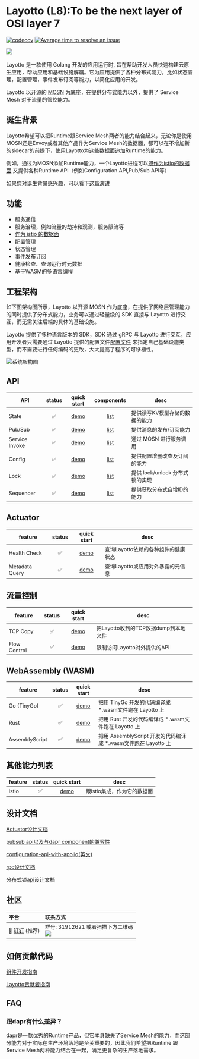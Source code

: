 # Layotto (L8):To be the next layer of OSI layer 7

[![codecov](https://codecov.io/gh/mosn/layotto/branch/main/graph/badge.svg?token=10RxwSV6Sz)](https://codecov.io/gh/mosn/layotto)
[![Average time to resolve an issue](http://isitmaintained.com/badge/resolution/mosn/layotto.svg)](http://isitmaintained.com/project/mosn/layotto "Average time to resolve an issue")

<img src="https://raw.githubusercontent.com/mosn/layotto/main/docs/img/logo/grey2-1.svg" height="120px">

Layotto 是一款使用 Golang 开发的应用运行时, 旨在帮助开发人员快速构建云原生应用，帮助应用和基础设施解耦。它为应用提供了各种分布式能力，比如状态管理，配置管理，事件发布订阅等能力，以简化应用的开发。

Layotto 以开源的 [MOSN](https://github.com/mosn/mosn) 为底座，在提供分布式能力以外，提供了 Service Mesh 对于流量的管控能力。

## 诞生背景

Layotto希望可以把Runtime跟Service Mesh两者的能力结合起来，无论你是使用MOSN还是Envoy或者其他产品作为Service Mesh的数据面，都可以在不增加新的sidecar的前提下，使用Layotto为这些数据面追加Runtime的能力。

例如，通过为MOSN添加Runtime能力，一个Layotto进程可以[既作为istio的数据面](zh/start/istio/start.md) 又提供各种Runtime API（例如Configuration API,Pub/Sub API等）

如果您对诞生背景感兴趣，可以看下[这篇演讲](https://mosn.io/layotto/#/zh/blog/mosn-subproject-layotto-opening-a-new-chapter-in-service-grid-application-runtime/index)

## 功能

- 服务通信 
- 服务治理，例如流量的劫持和观测，服务限流等
- [作为 istio 的数据面](zh/start/istio/start.md)  
- 配置管理
- 状态管理
- 事件发布订阅
- 健康检查、查询运行时元数据
- 基于WASM的多语言编程

## 工程架构

如下图架构图所示，Layotto 以开源 MOSN 作为底座，在提供了网络层管理能力的同时提供了分布式能力，业务可以通过轻量级的 SDK 直接与 Layotto 进行交互，而无需关注后端的具体的基础设施。

Layotto 提供了多种语言版本的 SDK，SDK 通过 gRPC 与 Layotto 进行交互，应用开发者只需要通过 Layotto 提供的配置文件[配置文件](https://github.com/mosn/layotto/blob/main/configs/runtime_config.json)
来指定自己基础设施类型，而不需要进行任何编码的更改，大大提高了程序的可移植性。

![系统架构图](https://raw.githubusercontent.com/mosn/layotto/main/docs/img/runtime-architecture.png)

## API

|  API            | status |                               quick start                             |                                components                                 | desc |
|  -------------  | :----: | :--------------------------------------------------------------------:|:-------------------------------------------------------------------------:|---- |
| State           | ✅     | [demo](https://mosn.io/layotto/#/en/start/state/start)                | [list](https://mosn.io/layotto/#/en/component_specs/state/common)         | 提供读写KV模型存储的数据的能力 |
| Pub/Sub         | ✅     | [demo](https://mosn.io/layotto/#/en/start/pubsub/start)               | [list](https://mosn.io/layotto/#/en/component_specs/pubsub/redis)         | 提供消息的发布/订阅能力|
| Service Invoke  | ✅     | [demo](https://mosn.io/layotto/#/en/start/rpc/helloworld)             | [list](https://mosn.io/layotto/#/en/start/rpc/helloworld)                 | 通过 MOSN 进行服务调用|
| Config          | ✅     | [demo](https://mosn.io/layotto/#/en/start/configuration/start-apollo) | [list](https://mosn.io/layotto/#/en/component_specs/configuration/apollo) | 提供配置增删改查及订阅的能力|
| Lock            | ✅     | [demo](https://mosn.io/layotto/#/en/start/lock/start)                 | [list](https://mosn.io/layotto/#/en/component_specs/lock/common)          | 提供 lock/unlock 分布式锁的实现|
| Sequencer       | ✅     | [demo](https://mosn.io/layotto/#/en/start/sequencer/start)            | [list](https://mosn.io/layotto/#/en/component_specs/sequencer/common)     | 提供获取分布式自增ID的能力 |


## Actuator

|  feature       | status |                         quick start                       |               desc               |
|  ------------- | :----: | :--------------------------------------------------------:|----------------------------------|
| Health Check   | ✅     | [demo](https://mosn.io/layotto/#/en/start/actuator/start) | 查询Layotto依赖的各种组件的健康状态  |
| Metadata Query | ✅     | [demo](https://mosn.io/layotto/#/en/start/actuator/start) | 查询Layotto或应用对外暴露的元信息    |

## 流量控制

|  feature      | status |                              quick start                              |                desc               |
|  -----------  | :----: | :--------------------------------------------------------------------:|-----------------------------------|
| TCP Copy      | ✅     | [demo](https://mosn.io/layotto/#/en/start/network_filter/tcpcopy)     | 把Layotto收到的TCP数据dump到本地文件 |
| Flow Control  | ✅     | [demo](https://mosn.io/layotto/#/en/start/stream_filter/flow_control) | 限制访问Layotto对外提供的API        |

## WebAssembly (WASM)

|  feature       | status |                       quick start                      |                               desc                         |
|  ------------- | :----: | :-----------------------------------------------------:|------------------------------------------------------------|
| Go (TinyGo)    | ✅     | [demo](https://mosn.io/layotto/#/en/start/wasm/start)  | 把用 TinyGo 开发的代码编译成 *.wasm文件跑在 Layotto 上         |
| Rust           | ✅     | [demo](https://mosn.io/layotto/#/en/start/wasm/start)  | 把用 Rust 开发的代码编译成 *.wasm文件跑在 Layotto 上           |
| AssemblyScript | ✅     | [demo](https://mosn.io/layotto/#/en/start/wasm/start)  | 把用 AssemblyScript 开发的代码编译成 *.wasm文件跑在 Layotto 上 |

## 其他能力列表
| feature | status |                       quick start                      |            desc            |
| ------- | :----: | :-----------------------------------------------------:|----------------------------|
| istio   | ✅     | [demo](https://mosn.io/layotto/#/en/start/istio/start) | 跟istio集成，作为它的数据面   |

## 设计文档

[Actuator设计文档](zh/design/actuator/actuator-design-doc.md)

[pubsub api以及与dapr component的兼容性](zh/design/pubsub/pubsub-api-and-compability-with-dapr-component.md)

[configuration-api-with-apollo(英文)](en/design/configuration/configuration-api-with-apollo.md)

[rpc设计文档](zh/design/rpc/rpc设计文档.md)

[分布式锁api设计文档](zh/design/lock/lock-api-design.md)

## 社区

| 平台  | 联系方式        |
|:----------|:------------|
| 💬 [钉钉](https://www.dingtalk.com/zh) (推荐) | 群号: 31912621 或者扫描下方二维码 <br> <img src="https://raw.githubusercontent.com/mosn/layotto/main/docs/img/ding-talk-group-1.png" height="200px">

[comment]: <> (| 💬 [微信]&#40;https://www.wechat.com/&#41;  | 扫描下方二维码添加好友，她会邀请您加入微信群 <br> <img src="../img/wechat-group.jpg" height="200px">)

## 如何贡献代码

[组件开发指南](zh/development/developing-component.md)

[Layotto贡献者指南](zh/development/CONTRIBUTING.md)

## FAQ

### 跟dapr有什么差异？

dapr是一款优秀的Runtime产品，但它本身缺失了Service Mesh的能力，而这部分能力对于实际在生产环境落地是至关重要的，因此我们希望把Runtime
跟Service Mesh两种能力结合在一起，满足更复杂的生产落地需求。
